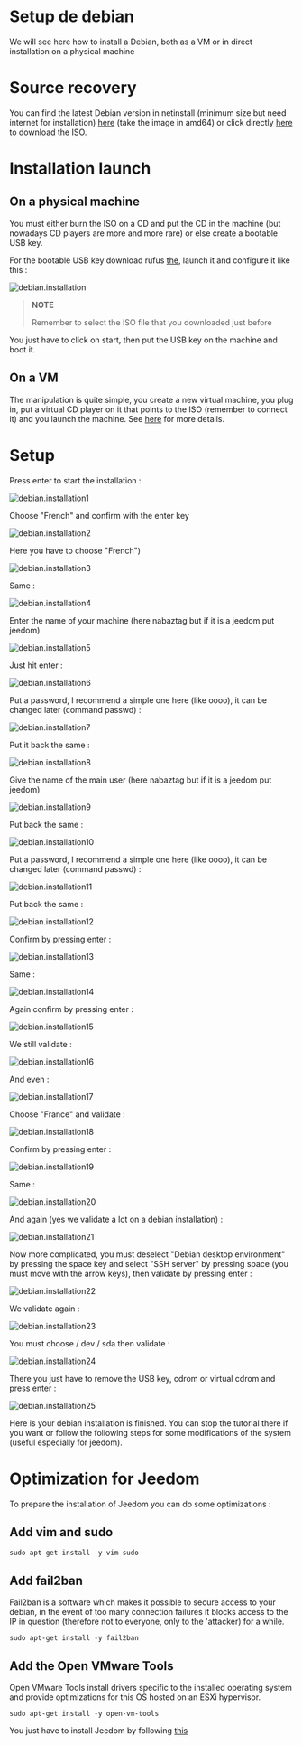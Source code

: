 # Setup de debian

We will see here how to install a Debian, both as a VM or in direct installation on a physical machine

# Source recovery

You can find the latest Debian version in netinstall (minimum size but need internet for installation) [here](https://www.debian.org/CD/netinst) (take the image in amd64) or click directly [here](http://cdimage.debian.org/debian-cd/10.4.0/amd64/iso-cd/debian-10.4.0-amd64-netinst.iso) to download the ISO.

# Installation launch

## On a physical machine

You must either burn the ISO on a CD and put the CD in the machine (but nowadays CD players are more and more rare) or else create a bootable USB key.

For the bootable USB key download rufus [the](http://rufus.akeo.ie/downloads/rufus-2.9.exe), launch it and configure it like this :

![debian.installation](images/debian.installation.PNG)

> **NOTE**
>
> Remember to select the ISO file that you downloaded just before

You just have to click on start, then put the USB key on the machine and boot it.

## On a VM

The manipulation is quite simple, you create a new virtual machine, you plug in, put a virtual CD player on it that points to the ISO (remember to connect it) and you launch the machine. See [here](https://doc.jeedom.com/en_US/howto/doc-howto-vmware.creer_une_vm.html) for more details.

# Setup

Press enter to start the installation :

![debian.installation1](images/debian.installation1.PNG)

Choose "French" and confirm with the enter key

![debian.installation2](images/debian.installation2.PNG)

Here you have to choose "French")

![debian.installation3](images/debian.installation3.PNG)

Same :

![debian.installation4](images/debian.installation4.PNG)

Enter the name of your machine (here nabaztag but if it is a jeedom put jeedom)

![debian.installation5](images/debian.installation5.PNG)

Just hit enter :

![debian.installation6](images/debian.installation6.PNG)

Put a password, I recommend a simple one here (like oooo), it can be changed later (command passwd) :

![debian.installation7](images/debian.installation7.PNG)

Put it back the same :

![debian.installation8](images/debian.installation8.PNG)

Give the name of the main user (here nabaztag but if it is a jeedom put jeedom)

![debian.installation9](images/debian.installation9.PNG)

Put back the same :

![debian.installation10](images/debian.installation10.PNG)

Put a password, I recommend a simple one here (like oooo), it can be changed later (command passwd) :

![debian.installation11](images/debian.installation11.PNG)

Put back the same :

![debian.installation12](images/debian.installation12.PNG)

Confirm by pressing enter :

![debian.installation13](images/debian.installation13.PNG)

Same :

![debian.installation14](images/debian.installation14.PNG)

Again confirm by pressing enter :

![debian.installation15](images/debian.installation15.PNG)

We still validate :

![debian.installation16](images/debian.installation16.PNG)

And even :

![debian.installation17](images/debian.installation17.PNG)

Choose "France" and validate :

![debian.installation18](images/debian.installation18.PNG)

Confirm by pressing enter :

![debian.installation19](images/debian.installation19.PNG)

Same :

![debian.installation20](images/debian.installation20.PNG)

And again (yes we validate a lot on a debian installation) :

![debian.installation21](images/debian.installation21.PNG)

Now more complicated, you must deselect "Debian desktop environment" by pressing the space key and select "SSH server" by pressing space (you must move with the arrow keys), then validate by pressing enter :

![debian.installation22](images/debian.installation22.PNG)

We validate again :

![debian.installation23](images/debian.installation23.PNG)

You must choose / dev / sda then validate :

![debian.installation24](images/debian.installation24.PNG)

There you just have to remove the USB key, cdrom or virtual cdrom and press enter :

![debian.installation25](images/debian.installation25.PNG)

Here is your debian installation is finished. You can stop the tutorial there if you want or follow the following steps for some modifications of the system (useful especially for jeedom).

# Optimization for Jeedom

To prepare the installation of Jeedom you can do some optimizations :

## Add vim and sudo

``sudo apt-get install -y vim sudo``

## Add fail2ban

Fail2ban is a software which makes it possible to secure access to your debian, in the event of too many connection failures it blocks access to the IP in question (therefore not to everyone, only to the 'attacker) for a while.

``sudo apt-get install -y fail2ban``

## Add the Open VMware Tools

Open VMware Tools install drivers specific to the installed operating system and provide optimizations for this OS hosted on an ESXi hypervisor.

``sudo apt-get install -y open-vm-tools``

You just have to install Jeedom by following [this](https://doc.jeedom.com/en_US/installation/cli)
